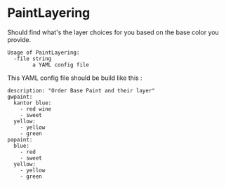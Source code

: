 # PaintLayering
Should find what's the layer choices for you based on the base color you provide.

```
Usage of PaintLayering:
  -file string
    	a YAML config file
```

This YAML config file should be build like this :

```
description: "Order Base Paint and their layer"
gwpaint: 
  kantor blue: 
    - red wine
    - sweet
  yellow: 
    - yellow
    - green
papaint: 
  blue: 
    - red
    - sweet
  yellow: 
    - yellow
    - green
```
